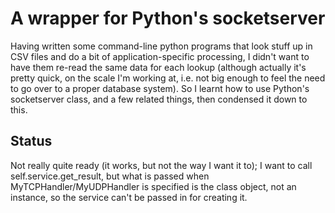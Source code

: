 A wrapper for Python's socketserver
===================================

Having written some command-line python programs that look stuff up in
CSV files and do a bit of application-specific processing, I didn't
want to have them re-read the same data for each lookup (although
actually it's pretty quick, on the scale I'm working at, i.e. not big
enough to feel the need to go over to a proper database system).  So I
learnt how to use Python's socketserver class, and a few related
things, then condensed it down to this.

Status
------

Not really quite ready (it works, but not the way I want it to); I
want to call self.service.get_result, but what is passed when
MyTCPHandler/MyUDPHandler is specified is the class object, not an
instance, so the service can't be passed in for creating it.
